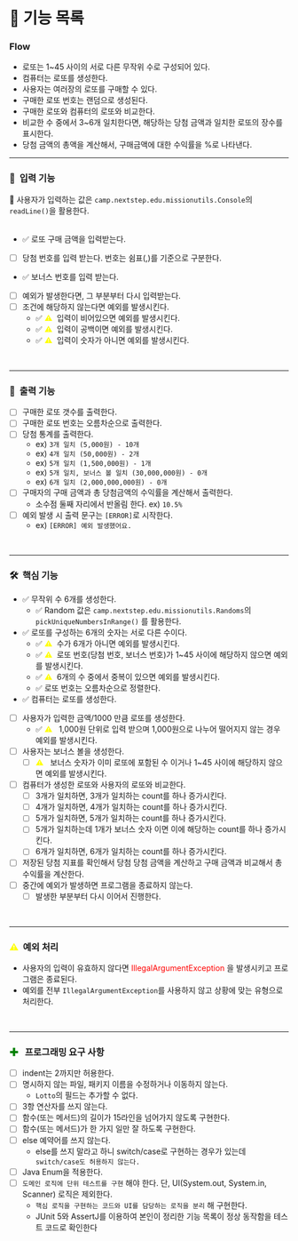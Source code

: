 # 📝 기능 목록

### Flow
- 로또는 1~45 사이의 서로 다른 무작위 수로 구성되어 있다. 
- 컴퓨터는 로또를 생성한다.
- 사용자는 여러장의 로또를 구매할 수 있다.
- 구매한 로또 번호는 랜덤으로 생성된다.
- 구매한 로또와 컴퓨터의 로또와 비교한다.
- 비교한 수 중에서 3~6개 일치한다면, 해당하는 당첨 금액과 일치한 로또의 장수를 표시한다.
- 당첨 금액의 총액을 계산해서, 구매금액에 대한 수익률을 %로 나타낸다.

---


### 🔨 &nbsp;입력 기능
🌟 사용자가 입력하는 값은 `camp.nextstep.edu.missionutils.Console`의 `readLine()`을 활용한다. <br>
<br>

- ✅ 로또 구매 금액을 입력받는다.
- [ ] 당첨 번호를 입력 받는다. 번호는 쉼표(,)를 기준으로 구분한다.
- ✅ 보너스 번호를 입력 받는다.
- [ ] 예외가 발생한다면, 그 부분부터 다시 입력받는다.
- [ ] 조건에 해당하지 않는다면 예외를 발생시킨다.
  - ✅ <span style ="color:yellow">⚠️</span> &nbsp;입력이 비어있으면 예외를 발생시킨다.
  - ✅ <span style ="color:yellow">⚠️</span> &nbsp;입력이 공백이면 예외를 발생시킨다.
  - ✅ <span style ="color:yellow">⚠️</span> &nbsp;입력이 숫자가 아니면 예외를 발생시킨다.



<br>

---  
### 🔨 &nbsp;출력 기능
- [ ] 구매한 로또 갯수를 출력한다.
- [ ] 구매한 로또 번호는 오름차순으로 출력한다.
- [ ] 당첨 통계를 출력한다.
  - ex) `3개 일치 (5,000원) - 10개`
  - ex) `4개 일치 (50,000원) - 2개`
  - ex) `5개 일치 (1,500,000원) - 1개`
  - ex) `5개 일치, 보너스 볼 일치 (30,000,000원) - 0개`
  - ex) `6개 일치 (2,000,000,000원) - 0개`
- [ ] 구매자의 구매 금액과 총 당첨금액의 수익률을 계산해서 출력한다.
  - 소수점 둘째 자리에서 반올림 한다. ex) `10.5%`
- [ ] 예외 발생 시 출력 문구는 `[ERROR]`로 시작한다.
  - ex) `[ERROR] 예외 발생했어요.`
<br>

---  
### 🛠️ &nbsp;핵심 기능
- ✅ 무작위 수 6개를 생성한다.
  - ✅ Random 값은 `camp.nextstep.edu.missionutils.Randoms`의 `pickUniqueNumbersInRange()` 를 활용한다.
- ✅ 로또를 구성하는 6개의 숫자는 서로 다른 수이다.
  - ✅ <span style ="color:yellow">⚠️</span> &nbsp;수가 6개가 아니면 예외를 발생시킨다.
  - ✅ <span style ="color:yellow">⚠️</span> &nbsp;로또 번호(당첨 번호, 보너스 번호)가 1~45 사이에 해당하지 않으면 예외를 발생시킨다.
  - ✅ <span style ="color:yellow">⚠️</span> &nbsp;6개의 수 중에서 중복이 있으면 예외를 발생시킨다.
  - ✅ 로또 번호는 오름차순으로 정렬한다.
- ✅ 컴퓨터는 로또를 생성한다.
- [ ] 사용자가 입력한 금액/1000 만큼 로또를 생성한다.
  - ✅ <span style ="color:yellow">⚠️</span> &nbsp; 1,000원 단위로 입력 받으며 1,000원으로 나누어 떨어지지 않는 경우 예외를 발생시킨다.
- [ ] 사용자는 보너스 볼을 생성한다.
  - [ ] <span style ="color:yellow">⚠️</span> &nbsp; 보너스 숫자가 이미 로또에 포함된 수 이거나 1~45 사이에 해당하지 않으면 예외를 발생시킨다.
- [ ] 컴퓨터가 생성한 로또와 사용자의 로또와 비교한다.
  - [ ] 3개가 일치하면, 3개가 일치하는 count를 하나 증가시킨다.
  - [ ] 4개가 일치하면, 4개가 일치하는 count를 하나 증가시킨다.
  - [ ] 5개가 일치하면, 5개가 일치하는 count를 하나 증가시킨다.
  - [ ] 5개가 일치하는데 1개가 보너스 숫자 이면 이에 해당하는 count를 하나 증가시킨다.
  - [ ] 6개가 일치하면, 6개가 일치하는 count를 하나 증가시킨다.
- [ ] 저장된 당첨 지표를 확인해서 당첨 당첨 금액을 계산하고 구매 금액과 비교해서 총 수익률을 계산한다.
- [ ] 중간에 예외가 발생하면 프로그램을 종료하지 않는다.
  - [ ] 발생한 부분부터 다시 이어서 진행한다.
  
<br>

---  
### <span style ="color:yellow">⚠️</span> &nbsp;예외 처리
- 사용자의 입력이 유효하지 않다면
  <span style ="color:red">IllegalArgumentException</span> 을 발생시키고 프로그램은 종료된다.
- 예외를 전부 `IllegalArgumentException`를 사용하지 않고 상황에 맞는 유형으로 처리한다.

<br>

---
### <span style ="color:green">✚</span> &nbsp; 프로그래밍 요구 사항
- [ ] indent는 2까지만 허용한다.
- [ ] 명시하지 않는 파일, 패키지 이름을 수정하거나 이동하지 않는다.
  - `Lotto`의 필드는 추가할 수 없다.
- [ ] 3항 연산자를 쓰지 않는다.
- [ ] 함수(또는 메서드)의 길이가 15라인을 넘어가지 않도록 구현한다.
- [ ] 함수(또는 메서드)가 한 가지 일만 잘 하도록 구현한다.
- [ ] else 예약어를 쓰지 않는다.
  - else를 쓰지 말라고 하니 switch/case로 구현하는 경우가 있는데 `switch/case도 허용하지 않는다.`
- [ ] Java Enum을 적용한다.
- [ ] `도메인 로직에 단위 테스트를 구현` 해야 한다. 단, UI(System.out, System.in, Scanner) 로직은 제외한다.
  - `핵심 로직을 구현하는 코드와 UI를 담당하는 로직을 분리` 해 구현한다.
  - JUnit 5와 AssertJ를 이용하여 본인이 정리한 기능 목록이 정상 동작함을 테스트 코드로 확인한다